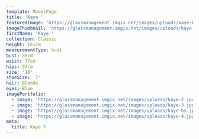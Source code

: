 ```yaml
---
template: ModelPage
title: 'Kaye '
featuredImage: 'https://glassmanagement.imgix.net/images/uploads/kaye-banner.jpg'
imageThumbnail: 'https://glassmanagement.imgix.net/images/uploads/kaye-hs.jpg'
firstName: 'Kaye '
collection: Classic
height: 161cm
measurementType: bust
bust: 88cm
waist: 77cm
hips: 94cm
size: '10'
shoeSize: '7'
hair: Blonde
eyes: Blue
imagePortfolio:
  - image: 'https://glassmanagement.imgix.net/images/uploads/kaye-2.jpg'
  - image: 'https://glassmanagement.imgix.net/images/uploads/kaye-3.jpg'
  - image: 'https://glassmanagement.imgix.net/images/uploads/kaye-hs.jpg'
  - image: 'https://glassmanagement.imgix.net/images/uploads/kaye-4.jpg'
meta:
  title: Kaye Y
---
```


